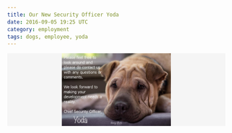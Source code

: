 ```yaml
---
title: Our New Security Officer Yoda
date: 2016-09-05 19:25 UTC
category: employment
tags: dogs, employee, yoda
---
```

![Yoda](images/yoda_welcome2.png)

